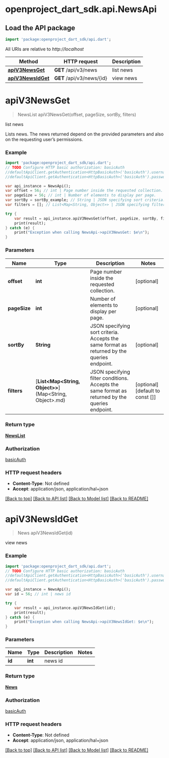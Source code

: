 # openproject_dart_sdk.api.NewsApi

## Load the API package
```dart
import 'package:openproject_dart_sdk/api.dart';
```

All URIs are relative to *http://localhost*

Method | HTTP request | Description
------------- | ------------- | -------------
[**apiV3NewsGet**](NewsApi.md#apiV3NewsGet) | **GET** /api/v3/news | list news
[**apiV3NewsIdGet**](NewsApi.md#apiV3NewsIdGet) | **GET** /api/v3/news/{id} | view news


# **apiV3NewsGet**
> NewsList apiV3NewsGet(offset, pageSize, sortBy, filters)

list news

Lists news. The news returned depend on the provided parameters and also on the requesting user’s permissions.

### Example 
```dart
import 'package:openproject_dart_sdk/api.dart';
// TODO Configure HTTP basic authorization: basicAuth
//defaultApiClient.getAuthentication<HttpBasicAuth>('basicAuth').username = 'YOUR_USERNAME'
//defaultApiClient.getAuthentication<HttpBasicAuth>('basicAuth').password = 'YOUR_PASSWORD';

var api_instance = NewsApi();
var offset = 56; // int | Page number inside the requested collection.
var pageSize = 56; // int | Number of elements to display per page.
var sortBy = sortBy_example; // String | JSON specifying sort criteria. Accepts the same format as returned by the queries endpoint.
var filters = []; // List<Map<String, Object>> | JSON specifying filter conditions. Accepts the same format as returned by the queries endpoint.

try { 
    var result = api_instance.apiV3NewsGet(offset, pageSize, sortBy, filters);
    print(result);
} catch (e) {
    print("Exception when calling NewsApi->apiV3NewsGet: $e\n");
}
```

### Parameters

Name | Type | Description  | Notes
------------- | ------------- | ------------- | -------------
 **offset** | **int**| Page number inside the requested collection. | [optional] 
 **pageSize** | **int**| Number of elements to display per page. | [optional] 
 **sortBy** | **String**| JSON specifying sort criteria. Accepts the same format as returned by the queries endpoint. | [optional] 
 **filters** | [**List&lt;Map&lt;String, Object&gt;&gt;**](Map&lt;String, Object&gt;.md)| JSON specifying filter conditions. Accepts the same format as returned by the queries endpoint. | [optional] [default to const []]

### Return type

[**NewsList**](NewsList.md)

### Authorization

[basicAuth](../README.md#basicAuth)

### HTTP request headers

 - **Content-Type**: Not defined
 - **Accept**: application/json, application/hal+json

[[Back to top]](#) [[Back to API list]](../README.md#documentation-for-api-endpoints) [[Back to Model list]](../README.md#documentation-for-models) [[Back to README]](../README.md)

# **apiV3NewsIdGet**
> News apiV3NewsIdGet(id)

view news

### Example 
```dart
import 'package:openproject_dart_sdk/api.dart';
// TODO Configure HTTP basic authorization: basicAuth
//defaultApiClient.getAuthentication<HttpBasicAuth>('basicAuth').username = 'YOUR_USERNAME'
//defaultApiClient.getAuthentication<HttpBasicAuth>('basicAuth').password = 'YOUR_PASSWORD';

var api_instance = NewsApi();
var id = 56; // int | news id

try { 
    var result = api_instance.apiV3NewsIdGet(id);
    print(result);
} catch (e) {
    print("Exception when calling NewsApi->apiV3NewsIdGet: $e\n");
}
```

### Parameters

Name | Type | Description  | Notes
------------- | ------------- | ------------- | -------------
 **id** | **int**| news id | 

### Return type

[**News**](News.md)

### Authorization

[basicAuth](../README.md#basicAuth)

### HTTP request headers

 - **Content-Type**: Not defined
 - **Accept**: application/json, application/hal+json

[[Back to top]](#) [[Back to API list]](../README.md#documentation-for-api-endpoints) [[Back to Model list]](../README.md#documentation-for-models) [[Back to README]](../README.md)

